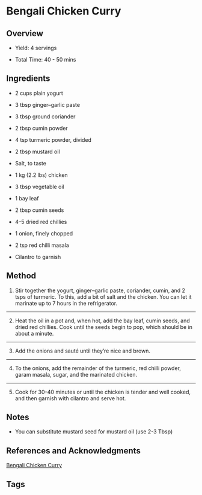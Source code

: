 # Bengali Chicken Curry

## Overview

- Yield: 4 servings

- Total Time: 40 - 50 mins

## Ingredients

- 2 cups plain yogurt

- 3 tbsp ginger–garlic paste

- 3 tbsp ground coriander

- 2 tbsp cumin powder

- 4 tsp turmeric powder, divided

- 2 tbsp mustard oil

- Salt, to taste

- 1 kg (2.2 lbs) chicken

- 3 tbsp vegetable oil

- 1 bay leaf

- 2 tbsp cumin seeds

- 4–5 dried red chillies

- 1 onion, finely chopped

- 2 tsp red chilli masala

- Cilantro to garnish

## Method

1. Stir together the yogurt, ginger–garlic paste, coriander, cumin, and 2 tsps of turmeric. To this, add a bit of salt and the chicken. You can let it marinate up to 7 hours in the refrigerator.
---
2. Heat the oil in a pot and, when hot, add the bay leaf, cumin seeds, and dried red chillies. Cook until the seeds begin to pop, which should be in about a minute.
---
3. Add the onions and sauté until they’re nice and brown.
---
4. To the onions, add the remainder of the turmeric, red chilli powder, garam masala, sugar, and the marinated chicken.
---
5. Cook for 30–40 minutes or until the chicken is tender and well cooked, and then garnish with cilantro and serve hot.

## Notes

- You can substitute mustard seed for mustard oil (use 2-3 Tbsp)

## References and Acknowledgments

[Bengali Chicken Curry](https://crazyrice.home.blog/2019/08/05/recipe-murgir-jhol-bengali-chicken-curry/)

## Tags


